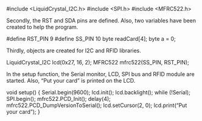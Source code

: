 #include <LiquidCrystal_I2C.h>
#include <SPI.h>
#include <MFRC522.h>

Secondly, the RST and SDA pins are defined. Also, two variables have been created to help the program.

#define RST_PIN 9
#define SS_PIN 10
byte readCard[4];
byte a = 0;

Thirdly, objects are created for I2C and RFID libraries.

LiquidCrystal_I2C lcd(0x27, 16, 2);
MFRC522 mfrc522(SS_PIN, RST_PIN);

In the setup function, the Serial monitor, LCD, SPI bus and RFID module are started. Also, “Put your card” is printed on the LCD.

void setup() {
Serial.begin(9600);
lcd.init();
lcd.backlight();
while (!Serial);
SPI.begin();
mfrc522.PCD_Init();
delay(4);
mfrc522.PCD_DumpVersionToSerial();
lcd.setCursor(2, 0);
lcd.print(“Put your card”);
}
